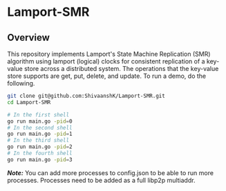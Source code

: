 # Lamport-SMR

## Overview

This repository implements Lamport's State Machine Replication (SMR) algorithm using lamport (logical) clocks for consistent replication of a key-value store across a distributed system. The operations that the key-value store supports are get, put, delete, and update. To run a demo, do the following.

```bash
git clone git@github.com:ShivaanshK/Lamport-SMR.git
cd Lamport-SMR
```
```bash
# In the first shell
go run main.go -pid=0
# In the second shell
go run main.go -pid=1
# In the third shell
go run main.go -pid=2
# In the fourth shell
go run main.go -pid=3
```

***Note:*** You can add more processes to config.json to be able to run more processes. Processes need to be added as a full libp2p multiaddr.
